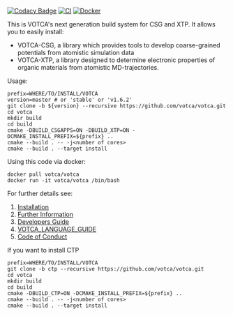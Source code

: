 [![Codacy Badge](https://app.codacy.com/project/badge/Grade/b5567bfcf2c8411a8057c47fa7126781)](https://www.codacy.com/gh/votca/votca?utm_source=github.com&utm_medium=referral&utm_content=votca/votca&utm_campaign=Badge_Grade)
[![CI](https://github.com/votca/votca/workflows/CI/badge.svg?branch=stable)](https://github.com/votca/votca/actions?query=workflow%3ACI+branch%3Astable)
[![Docker](https://github.com/votca/votca/workflows/Docker/badge.svg?branch=stable)](https://github.com/votca/votca/actions?query=workflow%3A+branch%3Astable)

This is VOTCA's next generation build system for CSG and XTP. It allows you to easily install: 

-   VOTCA-CSG, a library which provides tools to develop coarse-grained potentials from atomistic simulation data
-   VOTCA-XTP, a library designed to determine electronic properties of organic materials from atomistic MD-trajectories.

Usage:

    prefix=WHERE/TO/INSTALL/VOTCA
    version=master # or 'stable' or 'v1.6.2'
    git clone -b ${version} --recursive https://github.com/votca/votca.git
    cd votca
    mkdir build
    cd build
    cmake -DBUILD_CSGAPPS=ON -DBUILD_XTP=ON -DCMAKE_INSTALL_PREFIX=${prefix} ..
    cmake --build . -- -j<number of cores>
    cmake --build . --target install

Using this code via docker:

    docker pull votca/votca
    docker run -it votca/votca /bin/bash

For further details see:

1. [Installation](share/doc/INSTALL.md)
2. [Further Information](http://www.votca.org)
3. [Developers Guide](share/doc/DEVELOPERS_GUIDE.md)
4. [VOTCA_LANGUAGE_GUIDE](share/doc/VOTCA_LANGUAGE_GUIDE.md)
5. [Code of Conduct](share/doc/CODE_OF_CONDUCT.md)

If you want to install CTP 

    prefix=WHERE/TO/INSTALL/VOTCA
    git clone -b ctp --recursive https://github.com/votca/votca.git
    cd votca
    mkdir build
    cd build
    cmake -DBUILD_CTP=ON -DCMAKE_INSTALL_PREFIX=${prefix} ..
    cmake --build . -- -j<number of cores>
    cmake --build . --target install
